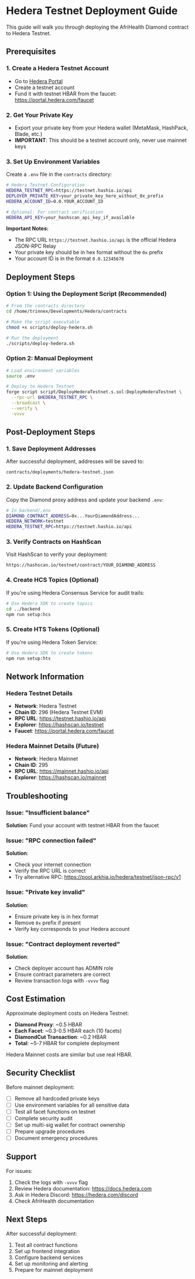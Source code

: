 # Hedera Testnet Deployment Guide

This guide will walk you through deploying the AfriHealth Diamond contract to Hedera Testnet.

## Prerequisites

### 1. Create a Hedera Testnet Account
- Go to [Hedera Portal](https://portal.hedera.com/)
- Create a testnet account
- Fund it with testnet HBAR from the faucet: https://portal.hedera.com/faucet

### 2. Get Your Private Key
- Export your private key from your Hedera wallet (MetaMask, HashPack, Blade, etc.)
- **IMPORTANT**: This should be a testnet account only, never use mainnet keys

### 3. Set Up Environment Variables

Create a `.env` file in the `contracts` directory:

```bash
# Hedera Testnet Configuration
HEDERA_TESTNET_RPC=https://testnet.hashio.io/api
DEPLOYER_PRIVATE_KEY=your_private_key_here_without_0x_prefix
HEDERA_ACCOUNT_ID=0.0.YOUR_ACCOUNT_ID

# Optional: For contract verification
HEDERA_API_KEY=your_hashscan_api_key_if_available
```

**Important Notes:**
- The RPC URL `https://testnet.hashio.io/api` is the official Hedera JSON-RPC Relay
- Your private key should be in hex format without the `0x` prefix
- Your account ID is in the format `0.0.12345678`

## Deployment Steps

### Option 1: Using the Deployment Script (Recommended)

```bash
# From the contracts directory
cd /home/trinnex/Developments/Hedera/contracts

# Make the script executable
chmod +x scripts/deploy-hedera.sh

# Run the deployment
./scripts/deploy-hedera.sh
```

### Option 2: Manual Deployment

```bash
# Load environment variables
source .env

# Deploy to Hedera Testnet
forge script script/DeployHederaTestnet.s.sol:DeployHederaTestnet \
  --rpc-url $HEDERA_TESTNET_RPC \
  --broadcast \
  --verify \
  -vvvv
```

## Post-Deployment Steps

### 1. Save Deployment Addresses
After successful deployment, addresses will be saved to:
```
contracts/deployments/hedera-testnet.json
```

### 2. Update Backend Configuration
Copy the Diamond proxy address and update your backend `.env`:

```bash
# In backend/.env
DIAMOND_CONTRACT_ADDRESS=0x...YourDiamondAddress...
HEDERA_NETWORK=testnet
HEDERA_TESTNET_RPC=https://testnet.hashio.io/api
```

### 3. Verify Contracts on HashScan
Visit HashScan to verify your deployment:
```
https://hashscan.io/testnet/contract/YOUR_DIAMOND_ADDRESS
```

### 4. Create HCS Topics (Optional)
If you're using Hedera Consensus Service for audit trails:

```bash
# Use Hedera SDK to create topics
cd ../backend
npm run setup:hcs
```

### 5. Create HTS Tokens (Optional)
If you're using Hedera Token Service:

```bash
# Use Hedera SDK to create tokens
npm run setup:hts
```

## Network Information

### Hedera Testnet Details
- **Network**: Hedera Testnet
- **Chain ID**: 296 (Hedera Testnet EVM)
- **RPC URL**: https://testnet.hashio.io/api
- **Explorer**: https://hashscan.io/testnet
- **Faucet**: https://portal.hedera.com/faucet

### Hedera Mainnet Details (Future)
- **Network**: Hedera Mainnet
- **Chain ID**: 295
- **RPC URL**: https://mainnet.hashio.io/api
- **Explorer**: https://hashscan.io/mainnet

## Troubleshooting

### Issue: "Insufficient balance"
**Solution**: Fund your account with testnet HBAR from the faucet

### Issue: "RPC connection failed"
**Solution**: 
- Check your internet connection
- Verify the RPC URL is correct
- Try alternative RPC: https://pool.arkhia.io/hedera/testnet/json-rpc/v1

### Issue: "Private key invalid"
**Solution**: 
- Ensure private key is in hex format
- Remove `0x` prefix if present
- Verify key corresponds to your Hedera account

### Issue: "Contract deployment reverted"
**Solution**:
- Check deployer account has ADMIN role
- Ensure contract parameters are correct
- Review transaction logs with `-vvvv` flag

## Cost Estimation

Approximate deployment costs on Hedera Testnet:
- **Diamond Proxy**: ~0.5 HBAR
- **Each Facet**: ~0.3-0.5 HBAR each (10 facets)
- **DiamondCut Transaction**: ~0.2 HBAR
- **Total**: ~5-7 HBAR for complete deployment

Hedera Mainnet costs are similar but use real HBAR.

## Security Checklist

Before mainnet deployment:
- [ ] Remove all hardcoded private keys
- [ ] Use environment variables for all sensitive data
- [ ] Test all facet functions on testnet
- [ ] Complete security audit
- [ ] Set up multi-sig wallet for contract ownership
- [ ] Prepare upgrade procedures
- [ ] Document emergency procedures

## Support

For issues:
1. Check the logs with `-vvvv` flag
2. Review Hedera documentation: https://docs.hedera.com
3. Ask in Hedera Discord: https://hedera.com/discord
4. Check AfriHealth documentation

## Next Steps

After successful deployment:
1. Test all contract functions
2. Set up frontend integration
3. Configure backend services
4. Set up monitoring and alerting
5. Prepare for mainnet deployment
